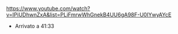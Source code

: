 https://www.youtube.com/watch?v=IPiUDhwnZxA&list=PLiFmrwWhGnekB4UU6gA98F-U0IYwyAYcE

- Arrivato a 41:33
